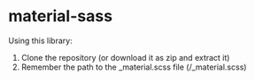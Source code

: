 material-sass
=============

Using this library:

1. Clone the repository (or download it as zip and extract it)
2. Remember the path to the _material.scss file (<path>/_material.scss)
